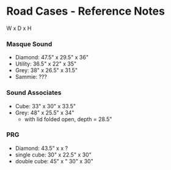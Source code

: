# Road Cases - Reference Notes

W x D x H

### Masque Sound
* Diamond: 47.5" x 29.5" x 36"
* Utility: 36.5" x 22" x 35"
* Grey: 38" x 26.5" x 31.5"
* Sammie: ???

### Sound Associates
* Cube: 33" x 30" x 33.5"
* Grey: 48" x 25.5" x 34"
    * with lid folded open, depth = 28.5"


### PRG
* Diamond: 43.5" x x ?
* single cube: 30" x 22.5" x 30"
* double cube: 45" x " 30" x 30"
